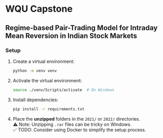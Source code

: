# WQU Capstone

## Regime-based Pair-Trading Model for Intraday Mean Reversion in Indian Stock Markets

### Setup

1. Create a virtual environment:
    ```bash
    python -m venv venv
    ```

2. Activate the virtual environment:
    ```bash
    source ./venv/Scripts/activate  # On Windows
    ```

3. Install dependencies:
    ```bash
    pip install -r requirements.txt
    ```

4. Place the **unzipped** folders in the `2021/` or `2022/` directories.  
   ⚠️ Note: Unzipping `.rar` files can be tricky on Windows.  
   ✅ TODO: Consider using Docker to simplify the setup process.
